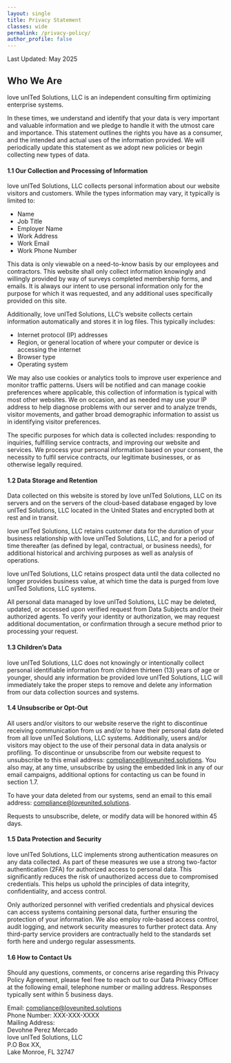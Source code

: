 ```yaml
---
layout: single
title: Privacy Statement
classes: wide
permalink: /privacy-policy/
author_profile: false
---
```


Last Updated: May 2025

## Who We Are

love unITed Solutions, LLC is an independent consulting firm optimizing enterprise systems.

In these times, we understand and identify that your data is very important and valuable information and we pledge to handle it with the utmost care and importance. This statement outlines the rights you have as a consumer, and the intended and actual uses of the information provided. We will periodically update this statement as we adopt new policies or begin collecting new types of data.

#### 1.1 Our Collection and Processing of Information
love unITed Solutions, LLC collects personal information about our website visitors and customers. While the types information may vary, it typically is limited to:

- Name
- Job Title
- Employer Name
- Work Address
- Work Email
- Work Phone Number

This data is only viewable on a need-to-know basis by our employees and contractors. This website shall only collect information knowingly and willingly provided by way of surveys completed membership forms, and emails. It is always our intent to use personal information only for the purpose for which it was requested, and any additional uses specifically provided on this site.

Additionally, love unITed Solutions, LLC’s website collects certain information automatically and stores it in log files. This typically includes:

- Internet protocol (IP) addresses
- Region, or general location of where your computer or device is accessing the internet
- Browser type
- Operating system
  
We may also use cookies or analytics tools to improve user experience and monitor traffic patterns. Users will be notified and can manage cookie preferences where applicable, this collection of information is typical with most other websites. We on occasion, and as needed may use your IP address to help diagnose problems with our server and to analyze trends, visitor movements, and gather broad demographic information to assist us in identifying visitor preferences.

The specific purposes for which data is collected includes: responding to inquiries, fulfilling service contracts, and improving our website and services. We process your personal information based on your consent, the necessity to fulfil service contracts, our legitimate businesses, or as otherwise legally required.

#### 1.2 Data Storage and Retention
Data collected on this website is stored by love unITed Solutions, LLC on its servers and on the servers of the cloud-based database engaged by love unITed Solutions, LLC located in the United States and encrypted both at rest and in transit.

love unITed Solutions, LLC retains customer data for the duration of your business relationship with love unITed Solutions, LLC, and for a period of time thereafter (as defined by legal, contractual, or business needs), for additional historical and archiving purposes as well as analysis of operations.

love unITed Solutions, LLC retains prospect data until the data collected no longer provides business value, at which time the data is purged from love unITed Solutions, LLC systems. 

All personal data managed by love unITed Solutions, LLC may be deleted, updated, or accessed upon verified request from Data Subjects and/or their authorized agents. To verify your identity or authorization, we may request additional documentation, or confirmation through a secure method prior to processing your request.

#### 1.3 Children’s Data
love unITed Solutions, LLC does not knowingly or intentionally collect personal identifiable information from children thirteen (13) years of age or younger, should any information be provided love unITed Solutions, LLC will immediately take the proper steps to remove and delete any information from our data collection sources and systems.

#### 1.4 Unsubscribe or Opt-Out
All users and/or visitors to our website reserve the right to discontinue receiving communication from us and/or to have their personal data deleted from all love unITed Solutions, LLC systems. Additionally, users and/or visitors may object to the use of their personal data in data analysis or profiling. To discontinue or unsubscribe from our website request to unsubscribe to this email address: compliance@loveunited.solutions. You also may, at any time, unsubscribe by using the embedded link in any of our email campaigns, additional options for contacting us can be found in section 1.7.

To have your data deleted from our systems, send an email to this email address: compliance@loveunited.solutions.

Requests to unsubscribe, delete, or modify data will be honored within 45 days.

#### 1.5 Data Protection and Security
love unITed Solutions, LLC implements strong authentication measures on any data collected. As part of these measures we use a strong two-factor authentication (2FA) for authorized access to personal data. This significantly reduces the risk of unauthorized access due to compromised credentials. This helps us uphold the principles of data integrity, confidentiality, and access control. 

Only authorized personnel with verified credentials and physical devices can access systems containing personal data, further ensuring the protection of your information. We also employ role-based access control, audit logging, and network security measures to further protect data. Any third-party service providers are contractually held to the standards set forth here and undergo regular assessments.

#### 1.6 How to Contact Us
Should any questions, comments, or concerns arise regarding this Privacy Policy Agreement, please feel free to reach out to our Data Privacy Officer at the following email, telephone number or mailing address. Responses typically sent within 5 business days.


Email: compliance@loveunited.solutions<br>
Phone Number: XXX-XXX-XXXX<br>
Mailing Address:<br>
Devohne Perez Mercado<br>
love unITed Solutions, LLC<br>
P.O Box XX,<br>
Lake Monroe, FL 32747
